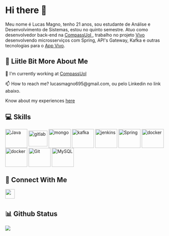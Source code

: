 # Hi there 👋

Meu nome é Lucas Magno, tenho 21 anos, sou estudante de Análise e Desenvolvimento de Sistemas, estou no quinto semestre. Atuo como desenvolvedor back-end na <a href="https://compass.uol/en/home/" target="_blank"> CompassUol </a>, trabalho no projeto <a href="https://www.vivo.com.br/para-voce?genParam=ctrm" target="_blank"> Vivo </a> desenvolvendo microsserviços com Spring, API's Gateway, Kafka e outras tecnologias para o <a href="https://login.vivo.com.br/loginmarca/appmanager/marca/publicoNovoLogin" target="_blank">App Vivo</a>.


## 💫 Liitle Bit More About Me
<p>🔭 I'm currently working at <a href="https://compass.uol/en/home/" target="_blank"> CompassUol </a></p>
<p>📫 How to reach me? lucasmagno695@gmail.com, ou pelo Linkedin no link abaixo.</p>
<p>Know about my experiences <a href="https://www.linkedin.com/in/lucas-magno-454aa8204/">here</a></p>

## 💻 Skills
<p>
<img align="center" alt="Java" height="60" width="70" src="https://cdn.jsdelivr.net/gh/devicons/devicon/icons/java/java-original-wordmark.svg">
<img align="center" alt="gitlab" height="50" width="60" src="https://cdn.jsdelivr.net/gh/devicons/devicon/icons/gitlab/gitlab-original-wordmark.svg">
<img align="center" alt="mongo" height="60" width="70" src="https://cdn.jsdelivr.net/gh/devicons/devicon/icons/mongodb/mongodb-original-wordmark.svg">
<img align="center" alt="kafka" height="60" width="70" src="https://cdn.jsdelivr.net/gh/devicons/devicon/icons/apachekafka/apachekafka-original-wordmark.svg">
<img align="center" alt="jenkins" height="60" width="70" src="https://cdn.jsdelivr.net/gh/devicons/devicon/icons/jenkins/jenkins-original.svg">
<img align="center" alt="Spring" height="60" width="70" src="https://cdn.jsdelivr.net/gh/devicons/devicon/icons/spring/spring-original-wordmark.svg">
<img align="center" alt="docker" height="60" width="70" src="https://cdn.jsdelivr.net/gh/devicons/devicon/icons/docker/docker-original-wordmark.svg">
<img align="center" alt="docker" height="60" width="70" src="https://cdn.jsdelivr.net/gh/devicons/devicon/icons/kubernetes/kubernetes-plain-wordmark.svg"> 
<img align="center" alt="Git" height="60" width="70" src="https://cdn.jsdelivr.net/gh/devicons/devicon/icons/git/git-original-wordmark.svg">
<img align="center" alt="MySQL" height="60" width="70" src="https://cdn.jsdelivr.net/gh/devicons/devicon/icons/mysql/mysql-original-wordmark.svg" >
</p>
          

## 👥 Connect With Me
<p>
<a href="https://www.linkedin.com/in/lucas-magno-454aa8204/"><img src="https://img.shields.io/badge/linkedin-%230077B5.svg?style=for-the-badge&logo=linkedin&logoColor=white" style="margin-bottom: 4px;" height="30px" target="_blank"></a>
</p>

## 📊 Github Status

<p><img src="https://github-readme-stats.vercel.app/api/top-langs/?username=lucasmgn&layout=compact"><p>
